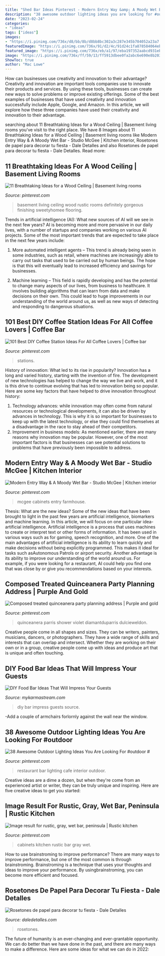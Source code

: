 ```yaml
---
title: "Shed Bar Ideas Pinterest - Modern Entry Way &amp; A Moody Wet Bar"
description: "38 awesome outdoor lighting ideas you are looking for #outdoor #"
date: "2023-02-24"
categories:
- "ideas"
tags: ["ideas"]
images:
- "https://i.pinimg.com/736x/d8/bb/8b/d8bb8bc302a3c287e345b704052a23a7.jpg"
featuredImage: "https://i.pinimg.com/736x/91/d2/4c/91d24c1fa878584064eb9c14705dfe00.jpg"
featured_image: "https://i.pinimg.com/736x/eb/a1/97/eba197352aabcd931eb964ad30c4f6bd.jpg"
image: "https://i.pinimg.com/736x/ff/59/13/ff5913dbee0fa2abc6e690e8b20397a7.jpg"
ShowToc: true
author: "Mac Lowe"
---
```



How can businesses use creativity and innovation to their advantage?
Creativity and innovation are important tools companies use to innovate their products and services. By using these tools, businesses can create new ways to solve problems or improve existing offerings. Some of the best examples of businesses that have used creativity and innovation successfully include Apple, Google, and Amazon. In this article, we will explore how these three companies have used their creativity and innovation to their advantage.

	

		
searching about 11 Breathtaking Ideas for a Wood Ceiling | Basement living rooms you've visit to the right place. We have 8 Images about 11 Breathtaking Ideas for a Wood Ceiling | Basement living rooms like Modern Entry Way &amp; A Moody Wet Bar - Studio McGee | Kitchen interior, Rosetones de papel para decorar tu fiesta - Dale Detalles and also Rosetones de papel para decorar tu fiesta - Dale Detalles. Read more:
		
    
## 11 Breathtaking Ideas For A Wood Ceiling | Basement Living Rooms

<img loading=lazy src="https://i.pinimg.com/736x/d8/bb/8b/d8bb8bc302a3c287e345b704052a23a7.jpg" onerror="this.onerror=null;this.src='https://tse3.mm.bing.net/th?id=OIP.aXhtEm6nyxmybXXfGKl12QHaJ4&amp;pid=15.1';" alt="11 Breathtaking Ideas for a Wood Ceiling | Basement living rooms">

_Source: pinterest.com_

>basement living ceiling wood rustic rooms definitely gorgeous finishing sweetyhomee flooring. 

	

Trends in artificial intelligence (AI): What new sources of AI will we see in the next few years?
AI is becoming more and more pervasive in our daily lives, with a number of startups and companies working on various AI projects. Some of the most important trends that are expected to take place in the next few years include:
1. More automated intelligent agents – This trend is already being seen in some industries, such as retail, where machines are increasingly able to carry out tasks that used to be carried out by human beings. The hope is that this will eventually lead to increased efficiency and savings for businesses.

2. Machine learning – This field is rapidly developing and has the potential to change many aspects of our lives, from business to healthcare. It involves building algorithms that can learn from data and make decisions on their own. This could lead to huge improvements in our understanding of the world around us, as well as new ways of detecting and responding to dangerous situations.

    
## 101 Best DIY Coffee Station Ideas For All Coffee Lovers | Coffee Bar

<img loading=lazy src="https://i.pinimg.com/736x/91/d2/4c/91d24c1fa878584064eb9c14705dfe00.jpg" onerror="this.onerror=null;this.src='https://tse4.mm.bing.net/th?id=OIP.AMWGPwK0O_A3xdPnDHOa_wHaJ3&amp;pid=15.1';" alt="101 Best DIY Coffee Station Ideas For All Coffee Lovers | Coffee bar">

_Source: pinterest.com_

>stations. 

	

History of innovation: What led to its rise in popularity?
Innovation has a long and varied history, starting with the invention of fire. The development of new technologies has helped to change the way we live and work, and it is this drive to continue evolving that has led to innovation being so popular. Here are some key factors that have helped to drive innovation throughout history: 
1) Technology advances: while innovation may often come from natural resources or technological developments, it can also be driven by advances in technology. This is why it is so important for businesses to keep up with the latest technology, or else they could find themselves at a disadvantage in the race to stay ahead of their competitors. 
2) Improvement in business models: As mentioned earlier, there are many reasons why innovation may be popular. However, one of the most important factors is that businesses can see potential solutions to problems that have previously been impossible to address.

    
## Modern Entry Way &amp; A Moody Wet Bar - Studio McGee | Kitchen Interior

<img loading=lazy src="https://i.pinimg.com/736x/a4/ef/01/a4ef01bc077cb1a8cea9ab49d10019fc.jpg" onerror="this.onerror=null;this.src='https://tse3.mm.bing.net/th?id=OIP.KI2e27WkjZTzPV4kuAnN4gHaLF&amp;pid=15.1';" alt="Modern Entry Way &amp; A Moody Wet Bar - Studio McGee | Kitchen interior">

_Source: pinterest.com_

>mcgee cabinets entry farmhouse. 

	

Thesis: What are the new ideas?
Some of the new ideas that have been brought to light in the past few years are artificial intelligence, biomarkers and machine learning. In this article, we will focus on one particular idea- artificial intelligence. Artificial intelligence is a process that uses machines to create or interpret text or other forms of information. It has been used in various ways such as for gaming, speech recognition, and more. 
One of the main advantages of artificial intelligence is its ability to learn quickly and make decisions without being explicitly programmed. This makes it ideal for tasks such asAutonomous Patrols or airport security. Another advantage is its ability to improve our understanding of the world around us. For example, if you were looking for a restaurant, AI could help you find one that was close by or give you recommendations based on your interests.

    
## Composed Treated Quinceanera Party Planning Address | Purple And Gold

<img loading=lazy src="https://i.pinimg.com/736x/ff/59/13/ff5913dbee0fa2abc6e690e8b20397a7.jpg" onerror="this.onerror=null;this.src='https://tse3.mm.bing.net/th?id=OIP.XPgB60OBCorBezomWodbfAHaJ3&amp;pid=15.1';" alt="Composed treated quinceanera party planning address | Purple and gold">

_Source: pinterest.com_

>quinceanera parris shower violet diamantduparris dulcieweldon. 

	

Creative people come in all shapes and sizes. They can be writers, painters, musicians, dancers, or photographers. They have a wide range of skills and interests that can overlap and intersect. Whether they are working on their own or in a group, creative people come up with ideas and produce art that is unique and often touching.

    
## DIY Food Bar Ideas That Will Impress Your Guests

<img loading=lazy src="https://mykarmastream.com/wp-content/uploads/2018/07/diy-food-bar-11.jpg" onerror="this.onerror=null;this.src='https://tse4.mm.bing.net/th?id=OIP.TmfLAzoSaWic9XF009DhzgHaKS&amp;pid=15.1';" alt="DIY Food Bar Ideas That Will Impress Your Guests">

_Source: mykarmastream.com_

>diy bar impress guests source. 

	

-Add a couple of armchairs forlornly against the wall near the window.

    
## 38 Awesome Outdoor Lighting Ideas You Are Looking For #outdoor #

<img loading=lazy src="https://i.pinimg.com/736x/eb/a1/97/eba197352aabcd931eb964ad30c4f6bd.jpg" onerror="this.onerror=null;this.src='https://tse1.mm.bing.net/th?id=OIP.RF_e1Ak24O8aZgwVCaaqWQHaLG&amp;pid=15.1';" alt="38 Awesome Outdoor Lighting Ideas You Are Looking For #outdoor #">

_Source: pinterest.com_

>restaurant bar lighting cafe interior outdoor. 

	

Creative ideas are a dime a dozen, but when they're come from an experienced artist or writer, they can be truly unique and inspiring. Here are five creative ideas to get you started: 

    
## Image Result For Rustic, Gray, Wet Bar, Peninsula | Rustic Kitchen

<img loading=lazy src="https://i.pinimg.com/736x/44/3d/b9/443db9681dc21cc85c37e6002b66a44b.jpg" onerror="this.onerror=null;this.src='https://tse4.mm.bing.net/th?id=OIP.8zxGIj1nHlq4xIJg8gW90gDMEy&amp;pid=15.1';" alt="Image result for rustic, gray, wet bar, peninsula | Rustic kitchen">

_Source: pinterest.com_

>cabinets kitchen rustic bar gray wet. 

	

How to use brainstroming to improve performance?
There are many ways to improve performance, but one of the most common is through brainstroming. Brainstroming is a technique that uses your thoughts and ideas to improve your performance. By usingbrainstroming, you can become more efficient and focused.

    
## Rosetones De Papel Para Decorar Tu Fiesta - Dale Detalles

<img loading=lazy src="https://i1.wp.com/www.daledetalles.com/wp-content/uploads/2017/02/flor-acordeon-o-roseton11.jpg?resize=550%2C733" onerror="this.onerror=null;this.src='https://tse1.mm.bing.net/th?id=OIP.EoxALkvdwqqJdHv8naegZAHaJ3&amp;pid=15.1';" alt="Rosetones de papel para decorar tu fiesta - Dale Detalles">

_Source: daledetalles.com_

>rosetones. 

	

The future of humanity is an ever-changing and ever-grantable opportunity. We can do better than we have done in the past, and there are many ways to make a difference. Here are some ideas for what we can do in 2022: 


